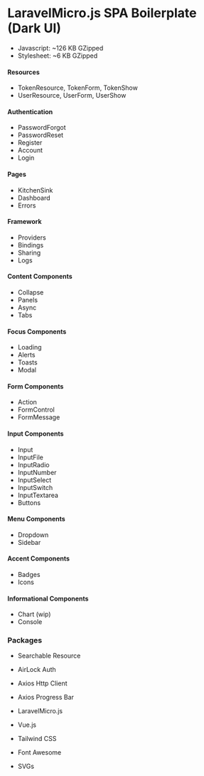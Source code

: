 # LaravelMicro.js SPA Boilerplate (Dark UI)

- Javascript: ~126 KB GZipped
- Stylesheet: ~6 KB GZipped

#### Resources
- TokenResource, TokenForm, TokenShow
- UserResource, UserForm, UserShow

#### Authentication
- PasswordForgot
- PasswordReset
- Register
- Account
- Login

#### Pages
- KitchenSink
- Dashboard
- Errors

#### Framework
- Providers
- Bindings
- Sharing
- Logs

#### Content Components
- Collapse
- Panels
- Async
- Tabs

#### Focus Components
- Loading
- Alerts
- Toasts
- Modal

#### Form Components
- Action
- FormControl
- FormMessage

#### Input Components
- Input
- InputFile
- InputRadio
- InputNumber
- InputSelect
- InputSwitch
- InputTextarea
- Buttons

#### Menu Components
- Dropdown
- Sidebar

#### Accent Components
- Badges
- Icons

#### Informational Components
- Chart (wip)
- Console

### Packages
- Searchable Resource
- AirLock Auth


- Axios Http Client
- Axios Progress Bar


- LaravelMicro.js
- Vue.js


- Tailwind CSS
- Font Awesome
- SVGs
